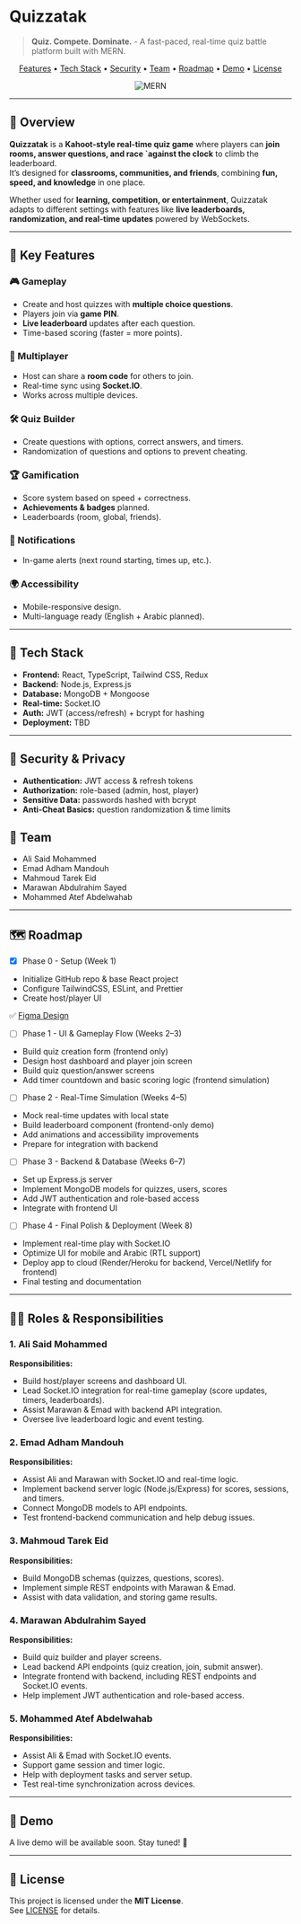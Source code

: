 # Quizzatak

> **Quiz. Compete. Dominate.** - A fast-paced, real-time quiz battle platform built with MERN.

<p align="center">
  <a href="#key-features">Features</a> •
  <a href="#tech-stack">Tech Stack</a> •
  <a href="#security">Security</a> •
  <a href="#team">Team</a> •
  <a href="#roadmap">Roadmap</a> •
  <a href="#demo">Demo</a> •
  <a href="#license">License</a>
</p>

<p align="center">
  <img alt="MERN" src="https://img.shields.io/badge/Stack-MERN-1f6feb"/>
</p>

---

## 📖 Overview

**Quizzatak** is a **Kahoot-style real-time quiz game** where players can **join rooms, answer questions, and race `against the clock** to climb the leaderboard.  
It’s designed for **classrooms, communities, and friends**, combining **fun, speed, and knowledge** in one place.

Whether used for **learning, competition, or entertainment**, Quizzatak adapts to different settings with features like **live leaderboards, randomization, and real-time updates** powered by WebSockets.

---

<a id="key-features"></a>

## 🚀 Key Features

### 🎮 Gameplay

- Create and host quizzes with **multiple choice questions**.
- Players join via **game PIN**.
- **Live leaderboard** updates after each question.
- Time-based scoring (faster = more points).

### 👥 Multiplayer

- Host can share a **room code** for others to join.
- Real-time sync using **Socket.IO**.
- Works across multiple devices.

### 🛠 Quiz Builder

- Create questions with options, correct answers, and timers.
- Randomization of questions and options to prevent cheating.

### 🏆 Gamification

- Score system based on speed + correctness.
- **Achievements & badges** planned.
- Leaderboards (room, global, friends).

### 🔔 Notifications

- In-game alerts (next round starting, times up, etc.).

### 🌍 Accessibility

- Mobile-responsive design.
- Multi-language ready (English + Arabic planned).

---

<a id="tech-stack"></a>

## 🧱 Tech Stack

- **Frontend:** React, TypeScript, Tailwind CSS, Redux
- **Backend:** Node.js, Express.js
- **Database:** MongoDB + Mongoose
- **Real-time:** Socket.IO
- **Auth:** JWT (access/refresh) + bcrypt for hashing
- **Deployment:** TBD

---

<a id="security"></a>

## 🔐 Security & Privacy

- **Authentication:** JWT access & refresh tokens
- **Authorization:** role-based (admin, host, player)
- **Sensitive Data:** passwords hashed with bcrypt
- **Anti-Cheat Basics:** question randomization & time limits

<a id="team"></a>

## 👥 Team

- Ali Said Mohammed
- Emad Adham Mandouh
- Mahmoud Tarek Eid
- Marawan Abdulrahim Sayed
- Mohammed Atef Abdelwahab

---

<a id="roadmap"></a>

## 🗺️ Roadmap

- [x] Phase 0 - Setup (Week 1)

* Initialize GitHub repo & base React project
* Configure TailwindCSS, ESLint, and Prettier
* Create host/player UI

✅ [Figma Design](https://www.figma.com/design/5hQglns2vgszbaDVSPPXDe/Quizzatak?node-id=4-2&t=WjYQV1LD4OxUXbKQ-1)

- [ ] Phase 1 - UI & Gameplay Flow (Weeks 2–3)

* Build quiz creation form (frontend only)
* Design host dashboard and player join screen
* Build quiz question/answer screens
* Add timer countdown and basic scoring logic (frontend simulation)

- [ ] Phase 2 - Real-Time Simulation (Weeks 4–5)

* Mock real-time updates with local state
* Build leaderboard component (frontend-only demo)
* Add animations and accessibility improvements
* Prepare for integration with backend

- [ ] Phase 3 - Backend & Database (Weeks 6–7)

* Set up Express.js server
* Implement MongoDB models for quizzes, users, scores
* Add JWT authentication and role-based access
* Integrate with frontend UI

- [ ] Phase 4 - Final Polish & Deployment (Week 8)

* Implement real-time play with Socket.IO
* Optimize UI for mobile and Arabic (RTL support)
* Deploy app to cloud (Render/Heroku for backend, Vercel/Netlify for frontend)
* Final testing and documentation

---

<a id="roles"></a>

## 🧑‍💻 Roles & Responsibilities

### 1. Ali Said Mohammed

**Responsibilities:**

- Build host/player screens and dashboard UI.
- Lead Socket.IO integration for real-time gameplay (score updates, timers, leaderboards).
- Assist Marawan & Emad with backend API integration.
- Oversee live leaderboard logic and event testing.

### 2. Emad Adham Mandouh

**Responsibilities:**

- Assist Ali and Marawan with Socket.IO and real-time logic.
- Implement backend server logic (Node.js/Express) for scores, sessions, and timers.
- Connect MongoDB models to API endpoints.
- Test frontend-backend communication and help debug issues.

### 3. Mahmoud Tarek Eid

**Responsibilities:**

- Build MongoDB schemas (quizzes, questions, scores).
- Implement simple REST endpoints with Marawan & Emad.
- Assist with data validation, and storing game results.

### 4. Marawan Abdulrahim Sayed

**Responsibilities:**

- Build quiz builder and player screens.
- Lead backend API endpoints (quiz creation, join, submit answer).
- Integrate frontend with backend, including REST endpoints and Socket.IO events.
- Help implement JWT authentication and role-based access.

### 5. Mohammed Atef Abdelwahab

**Responsibilities:**

- Assist Ali & Emad with Socket.IO events.
- Support game session and timer logic.
- Help with deployment tasks and server setup.
- Test real-time synchronization across devices.

---

<a id="demo"></a>

## 🎥 Demo

A live demo will be available soon. Stay tuned! 🚀

---

<a id="license"></a>

## 📄 License

This project is licensed under the **MIT License**.  
See [LICENSE](LICENSE) for details.

